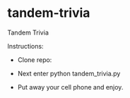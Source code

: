 # tandem-trivia

Tandem Trivia


Instructions:


  - Clone repo:


  


  - Next enter python tandem_trivia.py 


  - Put away your cell phone and enjoy.
